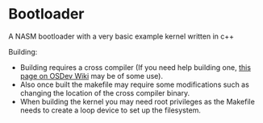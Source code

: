 # Bootloader

A NASM bootloader with a very basic example kernel written in c++

Building:
 - Building requires a cross compiler (If you need help building one, [this page on OSDev Wiki](https://wiki.osdev.org/GCC_Cross-Compiler) may be of some use).
 - Also once built the makefile may require some modifications such as changing the location of the cross compiler binary.
 - When building the kernel you may need root privileges as the Makefile needs to create a loop device to set up the filesystem.
